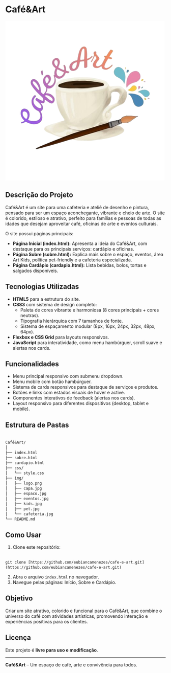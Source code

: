 
# Café&Art

![Logo do Café&Art](img/logo.png)

## Descrição do Projeto
Café&Art é um site para uma cafeteria e ateliê de desenho e pintura, pensado para ser um espaço aconchegante, vibrante e cheio de arte. O site é colorido, estiloso e atrativo, perfeito para famílias e pessoas de todas as idades que desejam aproveitar café, oficinas de arte e eventos culturais.

O site possui páginas principais:

- **Página Inicial (index.html):** Apresenta a ideia do Café&Art, com destaque para os principais serviços: cardápio e oficinas.  
- **Página Sobre (sobre.html):** Explica mais sobre o espaço, eventos, área Art Kids, política pet-friendly e a cafeteria especializada.  
- **Página Cardápio (cardapio.html):** Lista bebidas, bolos, tortas e salgados disponíveis.

## Tecnologias Utilizadas
- **HTML5** para a estrutura do site.  
- **CSS3** com sistema de design completo:  
  - Paleta de cores vibrante e harmoniosa (8 cores principais + cores neutras).  
  - Tipografia hierárquica com 7 tamanhos de fonte.  
  - Sistema de espaçamento modular (8px, 16px, 24px, 32px, 48px, 64px).  
- **Flexbox e CSS Grid** para layouts responsivos.  
- **JavaScript** para interatividade, como menu hambúrguer, scroll suave e alertas nos cards.

## Funcionalidades
- Menu principal responsivo com submenu dropdown.  
- Menu mobile com botão hambúrguer.  
- Sistema de cards responsivos para destaque de serviços e produtos.  
- Botões e links com estados visuais de hover e active.  
- Componentes interativos de feedback (alertas nos cards).  
- Layout responsivo para diferentes dispositivos (desktop, tablet e mobile).

## Estrutura de Pastas
```

Café&Art/
│
├── index.html
├── sobre.html
├── cardapio.html
├── css/
│   └── style.css
├── img/
│   ├── logo.png
│   ├── capa.jpg
│   ├── espaco.jpg
│   ├── eventos.jpg
│   ├── kids.jpg
│   ├── pet.jpg
│   └── cafeteria.jpg
└── README.md

```

## Como Usar
1. Clone este repositório:
```

git clone [https://github.com/eubiancamenezes/cafe-e-art.git](https://github.com/eubiancamenezes/cafe-e-art.git)

```
2. Abra o arquivo `index.html` no navegador.  
3. Navegue pelas páginas: Início, Sobre e Cardápio.

## Objetivo
Criar um site atrativo, colorido e funcional para o Café&Art, que combine o universo do café com atividades artísticas, promovendo interação e experiências positivas para os clientes.

## Licença
Este projeto é **livre para uso e modificação**.

---

**Café&Art** – Um espaço de café, arte e convivência para todos.
```

